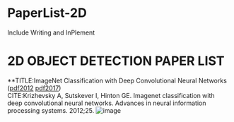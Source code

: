 # PaperList-2D
Include Writing and InPlement

# 2D OBJECT DETECTION PAPER LIST
**TITLE:ImageNet Classification with Deep Convolutional Neural Networks ([pdf2012](https://proceedings.neurips.cc/paper/2012/file/c399862d3b9d6b76c8436e924a68c45b-Paper.pdf) [pdf2017](https://sci-hub.st/10.1145/3065386))  
CITE:Krizhevsky A, Sutskever I, Hinton GE. Imagenet classification with deep convolutional neural networks. Advances in neural information processing systems. 2012;25. 
![image](https://github.com/huitang96/PaperList-2D/blob/master/images/AlexNet.png)
